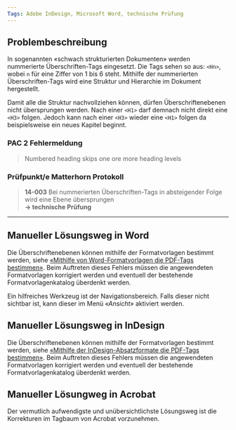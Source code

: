 ```yaml
---
Tags: Adobe InDesign, Microsoft Word, technische Prüfung
---
```


## Problembeschreibung

In sogenannten «schwach strukturierten Dokumenten» werden nummerierte Überschriften-Tags eingesetzt. Die Tags sehen so aus: `<Hn>`, wobei `n` für eine Ziffer von 1 bis 6 steht. Mithilfe der nummerierten Überschriften-Tags wird eine Struktur und Hierarchie im Dokument hergestellt.

Damit alle die Struktur nachvollziehen können, dürfen Überschriftenebenen nicht übersprungen werden. Nach einer `<H1>` darf demnach nicht direkt eine `<H3>` folgen. Jedoch kann nach einer `<H3>` wieder eine `<H1>` folgen da beispielsweise ein neues Kapitel beginnt.

### PAC 2 Fehlermeldung

> Numbered heading skips one ore more heading levels

### Prüfpunkt/e Matterhorn Protokoll

> **14-003** Bei nummerierten Überschriften-Tags in absteigender Folge wird eine Ebene übersprungen  
> **→ technische Prüfung**

---

## Manueller Lösungsweg in Word

Die Überschriftenebenen können mithilfe der Formatvorlagen bestimmt werden, siehe [«Mithilfe von Word-Formatvorlagen die PDF-Tags bestimmen»](#). Beim Auftreten dieses Fehlers müssen die angewendeten Formatvorlagen korrigiert werden und eventuell der bestehende Formatvorlagenkatalog überdenkt werden.

Ein hilfreiches Werkzeug ist der Navigationsbereich. Falls dieser nicht sichtbar ist, kann dieser im Menü _«Ansicht»_ aktiviert werden.

## Manueller Lösungsweg in InDesign

Die Überschriftenebenen können mithilfe der Formatvorlagen bestimmt werden, siehe [«Mithilfe der InDesign-Absatzformate die PDF-Tags bestimmen»](/mithilfe-der-indesign-absatzformate-die-pdf-tags-bestimmen.md). Beim Auftreten dieses Fehlers müssen die angewendeten Formatvorlagen korrigiert werden und eventuell der bestehende Formatvorlagenkatalog überdenkt werden.

## Manueller Lösungweg in Acrobat

Der vermutlich aufwendigste und unübersichtlichste Lösungsweg ist die Korrekturen im Tagbaum von Acrobat vorzunehmen. 

